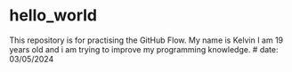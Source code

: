 # hello_world
This repository is for practising the GitHub Flow.
My name is Kelvin I am 19 years old and i am trying to improve my programming knowledge. # date: 03/05/2024
